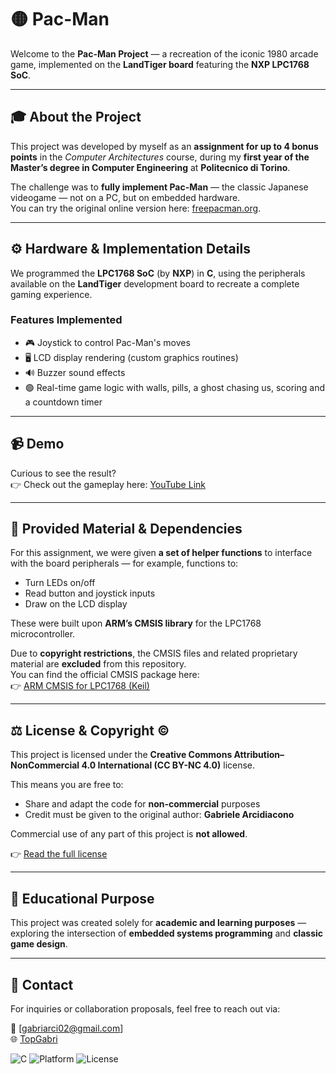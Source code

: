 # 🟡 Pac-Man 

Welcome to the **Pac-Man Project** — a recreation of the iconic 1980 arcade game, implemented on the **LandTiger board** featuring the **NXP LPC1768 SoC**.

---

## 🎓 About the Project

This project was developed by myself as an **assignment for up to 4 bonus points** in the *Computer Architectures* course, during my **first year of the Master’s degree in Computer Engineering** at **Politecnico di Torino**.

The challenge was to **fully implement Pac-Man** — the classic Japanese videogame — not on a PC, but on embedded hardware.  
You can try the original online version here: [freepacman.org](https://freepacman.org/).

---

## ⚙️ Hardware & Implementation Details

We programmed the **LPC1768 SoC** (by **NXP**) in **C**, using the peripherals available on the **LandTiger** development board to recreate a complete gaming experience.

### Features Implemented
- 🎮 Joystick to control Pac-Man's moves  
- 🖥️ LCD display rendering (custom graphics routines) 
- 🔊 Buzzer sound effects 
- 🟢 Real-time game logic with walls, pills, a ghost chasing us, scoring and a countdown timer 

---

## 📹 Demo

Curious to see the result?  
👉 Check out the gameplay here: [YouTube Link](https://www.youtube.com/)

---

## 🧩 Provided Material & Dependencies

For this assignment, we were given **a set of helper functions** to interface with the board peripherals — for example, functions to:
- Turn LEDs on/off  
- Read button and joystick inputs  
- Draw on the LCD display  

These were built upon **ARM’s CMSIS library** for the LPC1768 microcontroller.

Due to **copyright restrictions**, the CMSIS files and related proprietary material are **excluded** from this repository.  
You can find the official CMSIS package here:  
👉 [ARM CMSIS for LPC1768 (Keil)](https://www.keil.arm.com/devices/nxp-lpc1768/features/)

---

## ⚖️ License & Copyright ©

This project is licensed under the **Creative Commons Attribution–NonCommercial 4.0 International (CC BY-NC 4.0)** license.

This means you are free to:
- Share and adapt the code for **non-commercial** purposes
- Credit must be given to the original author: **Gabriele Arcidiacono**

Commercial use of any part of this project is **not allowed**.

👉 [Read the full license](https://creativecommons.org/licenses/by-nc/4.0/)

---

## 🧠 Educational Purpose

This project was created solely for **academic and learning purposes** — exploring the intersection of **embedded systems programming** and **classic game design**.

---

## 💬 Contact

For inquiries or collaboration proposals, feel free to reach out via:

📧 [gabriarci02@gmail.com]  
🌐 [TopGabri](https://github.com/TopGabri)

![C](https://img.shields.io/badge/language-C-blue)
![Platform](https://img.shields.io/badge/platform-LandTiger%20LPC1768-lightgrey)
![License](https://img.shields.io/badge/license-All%20Rights%20Reserved-red)

